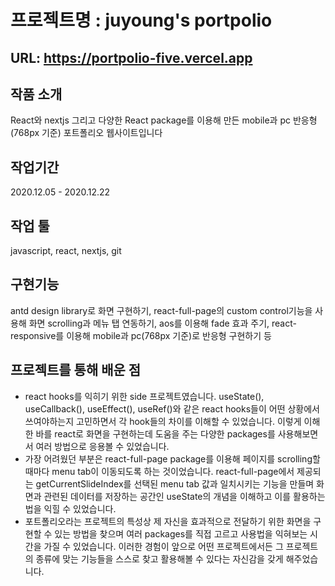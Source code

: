 # 프로젝트명 : juyoung's portpolio  
  

## URL:  https://portpolio-five.vercel.app

## 작품 소개  

 React와 nextjs 그리고 다양한 React package를 이용해 만든 mobile과 pc 반응형(768px 기준) 포트폴리오 웹사이트입니다

## 작업기간  

2020.12.05 - 2020.12.22
  

## 작업 툴  

javascript, react, nextjs, git
  

## 구현기능  

antd design library로 화면 구현하기, react-full-page의 custom control기능을 사용해  화면 scrolling과 메뉴 탭 연동하기, aos를 이용해 fade 효과 주기, react-responsive를 이용해 mobile과 pc(768px 기준)로 반응형 구현하기 등


## 프로젝트를 통해 배운 점  

* react hooks를 익히기 위한 side 프로젝트였습니다. useState(), useCallback(), useEffect(), useRef()와 같은 react hooks들이 어떤 상황에서 쓰여야하는지 고민하면서 각 hook들의 차이를 이해할 수 있었습니다. 이렇게 이해한 바를 react로 화면을 구현하는데 도움을 주는 다양한 packages를 사용해보면서 여러 방법으로 응용볼 수 있었습니다. 
* 가장 어려웠던 부분은 react-full-page package를 이용해 페이지를 scrolling할 때마다 menu tab이 이동되도록 하는 것이었습니다. react-full-page에서 제공되는 getCurrentSlideIndex를 선택된 menu tab 값과 일치시키는 기능을 만들며 화면과 관련된 데이터를 저장하는 공간인 useState의 개념을 이해하고 이를 활용하는 법을 익힐 수 있었습니다.   
* 포트폴리오라는 프로젝트의 특성상 제 자신을 효과적으로 전달하기 위한 화면을 구현할 수 있는 방법을 찾으며 여러 packages를 직접 고르고 사용법을 익혀보는 시간을 가질 수 있었습니다. 이러한 경험이 앞으로 어떤 프로젝트에서든 그 프로젝트의 종류에 맞는 기능들을 스스로 찾고 활용해볼 수 있다는 자신감을 갖게 해주었습니다.   